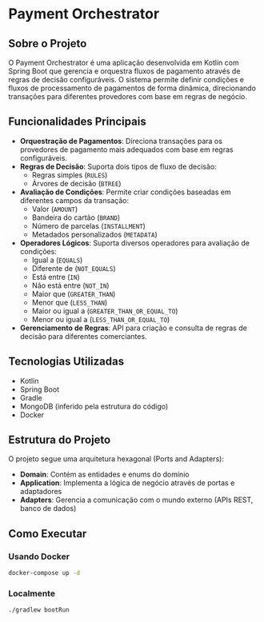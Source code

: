 # Payment Orchestrator

## Sobre o Projeto

O Payment Orchestrator é uma aplicação desenvolvida em Kotlin com Spring Boot que gerencia e orquestra fluxos de pagamento através de regras de decisão configuráveis. O sistema permite definir condições e fluxos de processamento de pagamentos de forma dinâmica, direcionando transações para diferentes provedores com base em regras de negócio.

## Funcionalidades Principais

- **Orquestração de Pagamentos**: Direciona transações para os provedores de pagamento mais adequados com base em regras configuráveis.
- **Regras de Decisão**: Suporta dois tipos de fluxo de decisão:
    - Regras simples (`RULES`)
    - Árvores de decisão (`BTREE`)
- **Avaliação de Condições**: Permite criar condições baseadas em diferentes campos da transação:
    - Valor (`AMOUNT`)
    - Bandeira do cartão (`BRAND`)
    - Número de parcelas (`INSTALLMENT`)
    - Metadados personalizados (`METADATA`)
- **Operadores Lógicos**: Suporta diversos operadores para avaliação de condições:
    - Igual a (`EQUALS`)
    - Diferente de (`NOT_EQUALS`)
    - Está entre (`IN`)
    - Não está entre (`NOT_IN`)
    - Maior que (`GREATER_THAN`)
    - Menor que (`LESS_THAN`)
    - Maior ou igual a (`GREATER_THAN_OR_EQUAL_TO`)
    - Menor ou igual a (`LESS_THAN_OR_EQUAL_TO`)
- **Gerenciamento de Regras**: API para criação e consulta de regras de decisão para diferentes comerciantes.

## Tecnologias Utilizadas

- Kotlin
- Spring Boot
- Gradle
- MongoDB (inferido pela estrutura do código)
- Docker

## Estrutura do Projeto

O projeto segue uma arquitetura hexagonal (Ports and Adapters):

- **Domain**: Contém as entidades e enums do domínio
- **Application**: Implementa a lógica de negócio através de portas e adaptadores
- **Adapters**: Gerencia a comunicação com o mundo externo (APIs REST, banco de dados)

## Como Executar

### Usando Docker

```bash
docker-compose up -d
```

### Localmente

```bash
./gradlew bootRun
```